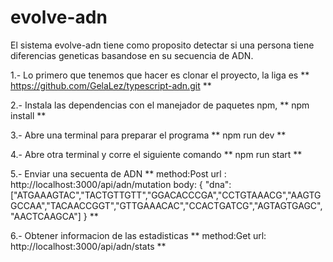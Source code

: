 # evolve-adn

El sistema evolve-adn tiene como proposito detectar si una persona tiene diferencias geneticas basandose en su secuencia de ADN.

1.- Lo primero que tenemos que hacer es clonar el proyecto, la liga es 
** https://github.com/GelaLez/typescript-adn.git **

2.- Instala las dependencias con el manejador de paquetes npm,
** npm install **

3.- Abre una terminal para preparar el programa
 ** npm run dev **
 
4.- Abre otra terminal y corre el siguiente comando
 ** npm run start **
 
5.- Enviar una secuenta de ADN 
** method:Post
   url : http://localhost:3000/api/adn/mutation 
   body:  {
            "dna": ["ATGAAAGTAC","TACTGTTGTT","GGACACCCGA","CCTGTAAACG","AAGTGGCCAA","TACAACCGGT","GTTGAAACAC","CCACTGATCG","AGTAGTGAGC","AACTCAAGCA"]
         }
**

6.- Obtener informacion de las estadisticas
** method:Get
   url: http://localhost:3000/api/adn/stats **
